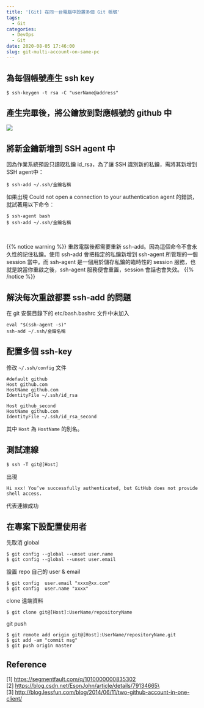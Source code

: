 ```yaml
---
title: '[Git] 在同一台電腦中設置多個 Git 帳號'
tags:
  - Git
categories:
  - DevOps
  - Git
date: 2020-08-05 17:46:00
slug: git-multi-account-on-same-pc
---
```

## 為每個帳號產生 ssh key
```
$ ssh-keygen -t rsa -C "userName@address"
```
<!--more-->

## 產生完畢後，將公鑰放到對應帳號的 github 中

![](https://imgur.com/lNXpiXi.png)

## 將新金鑰新增到 SSH agent 中

因為作業系統預設只讀取私鑰 id_rsa，為了讓 SSH 識別新的私鑰，需將其新增到 SSH agent中：
```
$ ssh-add ~/.ssh/金鑰名稱
```
如果出現 Could not open a connection to your authentication agent 的錯誤，就試著用以下命令：
```
$ ssh-agent bash
$ ssh-add ~/.ssh/金鑰名稱
```

</br>

{{% notice warning %}}
重啟電腦後都需要重新 ssh-add。因為這個命令不會永久性的記住私鑰。使用 ssh-add 會把指定的私鑰新增到 ssh-agent 所管理的一個 session 當中。而 ssh-agent 是一個用於儲存私鑰的臨時性的 session 服務，也就是說當你重啟之後，ssh-agent 服務便會重置，session 會話也會失效。
{{% /notice %}}

## 解決每次重啟都要 ssh-add 的問題
在 git 安裝目錄下的 etc/bash.bashrc 文件中末加入
```
eval "$(ssh-agent -s)"
ssh-add ~/.ssh/金鑰名稱
```

## 配置多個 ssh-key
修改 `~/.ssh/config` 文件
```
#default github
Host github.com
HostName github.com
IdentityFile ~/.ssh/id_rsa

Host github_second
HostName github.com
IdentityFile ~/.ssh/id_rsa_second
```
其中 `Host` 為 `HostName` 的別名。
## 測試連線
```
$ ssh -T git@[Host]
```
出現
```
Hi xxx! You’ve successfully authenticated, but GitHub does not provide shell access.
```
代表連線成功

## 在專案下設配置使用者
先取消 global
```
$ git config --global --unset user.name
$ git config --global --unset user.email
```
設置 repo 自己的 user & email
```
$ git config  user.email "xxxx@xx.com"
$ git config  user.name "xxxx"

```
clone 遠端資料
```
$ git clone git@[Host]:UserName/repositoryName
```
git push
```
$ git remote add origin git@[Host]:UserName/repositoryName.git
$ git add -am "commit msg"
$ git push origin master
```

## Reference
[1] https://segmentfault.com/q/1010000000835302  
[2] https://blog.csdn.net/EsonJohn/article/details/79134665\  
[3]  http://blog.lessfun.com/blog/2014/06/11/two-github-account-in-one-client/